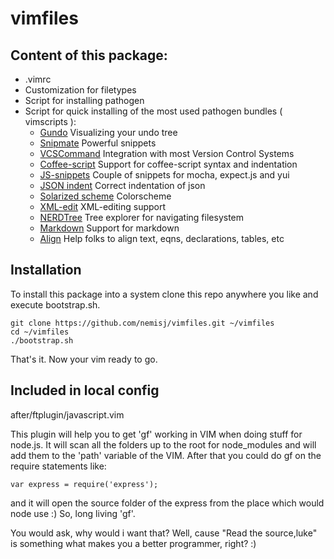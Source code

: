 # vimfiles

## Content of this package: 

* .vimrc
* Customization for filetypes
* Script for installing pathogen
* Script for quick installing of the most used pathogen bundles ( vimscripts ):
  - [Gundo](http://sjl.bitbucket.org/gundo.vim/)
    Visualizing your undo tree
  - [Snipmate](http://www.vim.org/scripts/script.php?script_id=2540)
    Powerful snippets
  - [VCSCommand](http://www.vim.org/scripts/script.php?script_id=90)
    Integration with most Version Control Systems
  - [Coffee-script](http://www.vim.org/scripts/script.php?script_id=3590)
    Support for coffee-script syntax and indentation
  - [JS-snippets](https://github.com/nemisj/vim-snipmate)
    Couple of snippets for mocha, expect.js and yui
  - [JSON indent](http://www.vim.org/scripts/script.php?script_id=3081)
    Correct indentation of json
  - [Solarized scheme](https://github.com/altercation/vim-colors-solarized)
    Colorscheme
  - [XML-edit](http://www.vim.org/scripts/script.php?script_id=301)
    XML-editing support
  - [NERDTree](http://www.vim.org/scripts/script.php?script_id=1658)
    Tree explorer for navigating filesystem
  - [Markdown](http://www.vim.org/scripts/script.php?script_id=2882)
    Support for markdown
  - [Align](http://www.vim.org/scripts/script.php?script_id=294)
    Help folks to align text, eqns, declarations, tables, etc 

## Installation

To install this package into a system clone this repo anywhere you like and execute
bootstrap.sh.

    git clone https://github.com/nemisj/vimfiles.git ~/vimfiles
    cd ~/vimfiles
    ./bootstrap.sh

That's it. Now your vim ready to go.

## Included in local config

after/ftplugin/javascript.vim

This plugin will help you to get 'gf' working in VIM when doing stuff for node.js. 
It will scan all the folders up to the root for node_modules and will add them to the 'path' variable of the VIM.
After that you could do gf on the require statements like:

    var express = require('express');

and it will open the source folder of the express from the place which would node use :)
So, long living 'gf'. 

You would ask, why would i want that? Well, cause "Read the source,luke" is something what makes you a better programmer, right? :)




